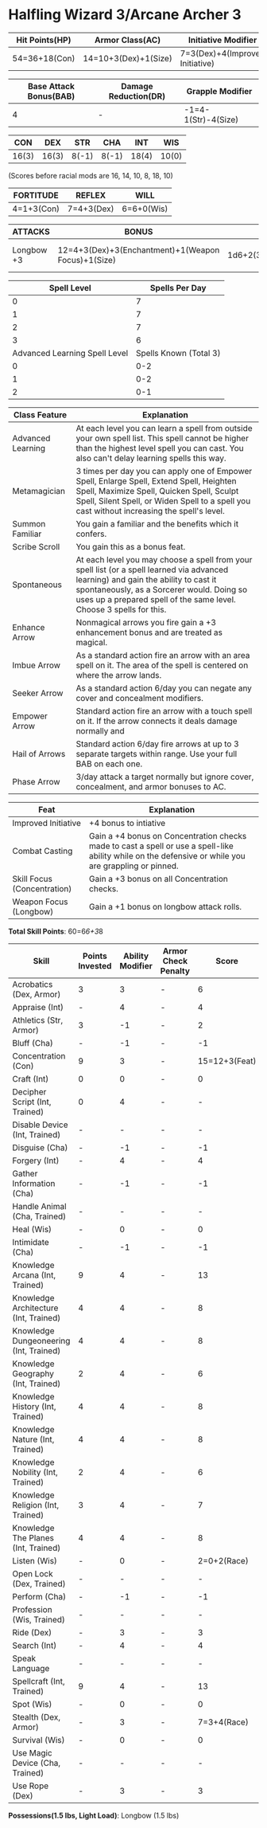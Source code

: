 # Halfling Wizard 3/Arcane Archer 3

Hit Points(HP) | Armor Class(AC) | Initiative Modifier | Speed | Size
-------------- | --------------- | ------------------- | ----- | ----
54=36+18(Con)  | 14=10+3(Dex)+1(Size)         | 7=3(Dex)+4(Improved Initiative) | 20ft | Small (1)

Base Attack Bonus(BAB) | Damage Reduction(DR) | Grapple Modifier
---------------------  | -------------------- | ----------------
4                      | -                    | -1=4-1(Str)-4(Size)

CON   | DEX   | STR   | CHA   | INT   | WIS 
---   | ---   | ---   | ---   | -     | ------- 
16(3) | 16(3) | 8(-1) | 8(-1) | 18(4) | 10(0) 

(Scores before racial mods are 16, 14, 10, 8, 18, 10)

FORTITUDE | REFLEX | WILL
--------- | ------ | ----
4=1+3(Con)| 7=4+3(Dex)| 6=6+0(Wis)

ATTACKS | BONUS | DAMAGE | CRITICAL | NOTES
------- | ----- | ------ | -------- | -----
Longbow +3| 12=4+3(Dex)+3(Enchantment)+1(Weapon Focus)+1(Size) | 1d6+2(3(Enchantment)-1(Str)) | 20/x3 | 100ft range increment

Spell Level | Spells Per Day
----------- | ------------ 
0           | 7           
1           | 7            
2           | 7            
3           | 6            
Advanced Learning Spell Level | Spells Known (Total 3) 
0                             | 0-2          
1                             | 0-2          
2                             | 0-1 

Class Feature | Explanation
------------- | -----------
Advanced Learning | At each level you can learn a spell from outside your own spell list. This spell cannot be higher than the highest level spell you can cast. You also can't delay learning spells this way.
Metamagician | 3 times per day you can apply one of Empower Spell, Enlarge Spell, Extend Spell, Heighten Spell, Maximize Spell, Quicken Spell, Sculpt Spell, Silent Spell, or Widen Spell to a spell you cast without increasing the spell's level.
Summon Familiar | You gain a familiar and the benefits which it confers.
Scribe Scroll | You gain this as a bonus feat.
Spontaneous | At each level you may choose a spell from your spell list (or a spell learned via advanced learning) and gain the ability to cast it spontaneously, as a Sorcerer would. Doing so uses up a prepared spell of the same level. Choose 3 spells for this.
Enhance Arrow | Nonmagical arrows you fire gain a +3 enhancement bonus and are treated as magical.
Imbue Arrow | As a standard action fire an arrow with an area spell on it. The area of the spell is centered on where the arrow lands.
Seeker Arrow | As a standard action 6/day you can negate any cover and concealment modifiers. 
Empower Arrow | Standard action fire an arrow with a touch spell on it. If the arrow connects it deals damage normally and 
Hail of Arrows | Standard action 6/day fire arrows at up to 3 separate targets within range. Use your full BAB on each one.
Phase Arrow | 3/day attack a target normally but ignore cover, concealment, and armor bonuses to AC. 


Feat | Explanation
----- | -----------
Improved Initiative   | +4 bonus to intiative
Combat Casting        | Gain a +4 bonus on Concentration checks made to cast a spell or use a spell-like ability while on the defensive or while you are grappling or pinned.
Skill Focus (Concentration) | Gain a +3 bonus on all Concentration checks.
Weapon Focus (Longbow) | Gain a +1 bonus on longbow attack rolls.

**Total Skill Points**: 60=6*6+3*8

Skill | Points Invested | Ability Modifier | Armor Check Penalty | Score
----- | --------------- | ---------------- | ------------------- | -----
Acrobatics (Dex, Armor)                    | 3 | 3 | - | 6
Appraise (Int)                             | - | 4 | - | 4
Athletics (Str, Armor)                     | 3 | -1| - | 2
Bluff (Cha)                                | - | -1| - | -1
Concentration (Con)                        | 9 | 3 | - | 15=12+3(Feat)
Craft (Int)                                | 0 | 0 | - | 0
Decipher Script (Int, Trained)             | 0 | 4 | - | -
Disable Device (Int, Trained)              | - | - | - | -
Disguise (Cha)                             | - | -1| - | -1
Forgery (Int)                              | - | 4 | - | 4
Gather Information (Cha)                   | - | -1| - | -1
Handle Animal (Cha, Trained)               | - | - | - | -
Heal (Wis)                                 | - | 0 | - | 0
Intimidate (Cha)                           | - | -1| - | -1
Knowledge Arcana (Int, Trained)            | 9 | 4 | - | 13
Knowledge Architecture (Int, Trained)      | 4 | 4 | - | 8
Knowledge Dungeoneering (Int, Trained)     | 4 | 4 | - | 8
Knowledge Geography (Int, Trained)         | 2 | 4 | - | 6
Knowledge History (Int, Trained)           | 4 | 4 | - | 8
Knowledge Nature (Int, Trained)            | 4 | 4 | - | 8
Knowledge Nobility (Int, Trained)          | 2 | 4 | - | 6
Knowledge Religion (Int, Trained)          | 3 | 4 | - | 7
Knowledge The Planes (Int, Trained)        | 4 | 4 | - | 8
Listen (Wis)                               | - | 0 | - | 2=0+2(Race)
Open Lock (Dex, Trained)                   | - | - | - | -
Perform (Cha)                              | - | -1| - | -1
Profession (Wis, Trained)                  | - | - | - | -
Ride (Dex)                                 | - | 3 | - | 3
Search (Int)                               | - | 4 | - | 4
Speak Language                             | - | - | - | -
Spellcraft (Int, Trained)                  | 9 | 4 | - | 13
Spot (Wis)                                 | - | 0 | - | 0
Stealth (Dex, Armor)                       | - | 3 | - | 7=3+4(Race)
Survival (Wis)                             | - | 0 | - | 0
Use Magic Device (Cha, Trained)            | - | - | - | -
Use Rope (Dex)                             | - | 3 | - | 3

**Possessions(1.5 lbs, Light Load)**: Longbow (1.5 lbs)